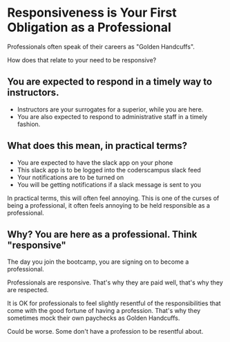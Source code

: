 # Responsiveness is Your First Obligation as a Professional

Professionals often speak of their careers as "Golden Handcuffs".

How does that relate to your need to be responsive?

## You are expected to respond in a timely way to instructors.

- Instructors are your surrogates for a superior, while you are here.
- You are also expected to respond to administrative staff in a timely fashion.

## What does this mean, in practical terms?

- You are expected to have the slack app on your phone
- This slack app is to be logged into the coderscampus slack feed
- Your notifications are to be turned on
- You will be getting notifications if a slack message is sent to you

In practical terms, this will often feel annoying. This is one of the curses of being a professional, it often feels annoying to be held responsible as a professional.

## Why? You are here as a professional. Think "responsive"

The day you join the bootcamp, you are signing on to become a professional.

Professionals are responsive. That's why they are paid well, that's why they are respected.

It is OK for professionals to feel slightly resentful of the responsibilities that come with the good fortune of having a profession. That's why they sometimes mock their own paychecks as Golden Handcuffs.

Could be worse. Some don't have a profession to be resentful about.
